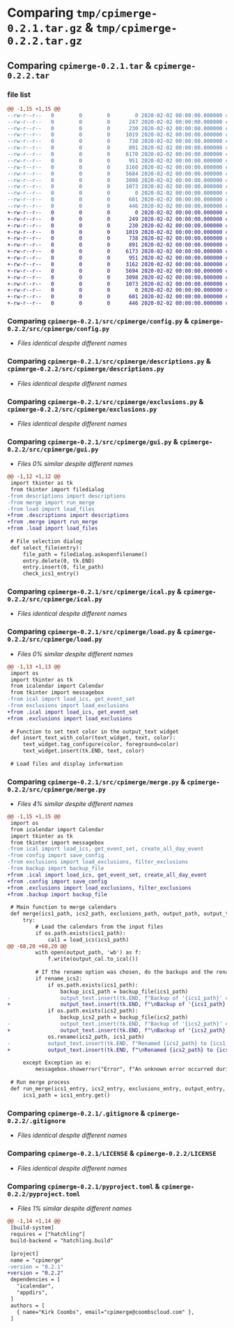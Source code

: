 # Comparing `tmp/cpimerge-0.2.1.tar.gz` & `tmp/cpimerge-0.2.2.tar.gz`

## Comparing `cpimerge-0.2.1.tar` & `cpimerge-0.2.2.tar`

### file list

```diff
@@ -1,15 +1,15 @@
--rw-r--r--   0        0        0        0 2020-02-02 00:00:00.000000 cpimerge-0.2.1/src/cpimerge/__init__.py
--rw-r--r--   0        0        0      247 2020-02-02 00:00:00.000000 cpimerge-0.2.1/src/cpimerge/__main__.py
--rw-r--r--   0        0        0      230 2020-02-02 00:00:00.000000 cpimerge-0.2.1/src/cpimerge/backup.py
--rw-r--r--   0        0        0     1019 2020-02-02 00:00:00.000000 cpimerge-0.2.1/src/cpimerge/config.py
--rw-r--r--   0        0        0      738 2020-02-02 00:00:00.000000 cpimerge-0.2.1/src/cpimerge/descriptions.py
--rw-r--r--   0        0        0      891 2020-02-02 00:00:00.000000 cpimerge-0.2.1/src/cpimerge/exclusions.py
--rw-r--r--   0        0        0     6170 2020-02-02 00:00:00.000000 cpimerge-0.2.1/src/cpimerge/gui.py
--rw-r--r--   0        0        0      951 2020-02-02 00:00:00.000000 cpimerge-0.2.1/src/cpimerge/ical.py
--rw-r--r--   0        0        0     3160 2020-02-02 00:00:00.000000 cpimerge-0.2.1/src/cpimerge/load.py
--rw-r--r--   0        0        0     5684 2020-02-02 00:00:00.000000 cpimerge-0.2.1/src/cpimerge/merge.py
--rw-r--r--   0        0        0     3098 2020-02-02 00:00:00.000000 cpimerge-0.2.1/.gitignore
--rw-r--r--   0        0        0     1073 2020-02-02 00:00:00.000000 cpimerge-0.2.1/LICENSE
--rw-r--r--   0        0        0        0 2020-02-02 00:00:00.000000 cpimerge-0.2.1/README.md
--rw-r--r--   0        0        0      601 2020-02-02 00:00:00.000000 cpimerge-0.2.1/pyproject.toml
--rw-r--r--   0        0        0      446 2020-02-02 00:00:00.000000 cpimerge-0.2.1/PKG-INFO
+-rw-r--r--   0        0        0        0 2020-02-02 00:00:00.000000 cpimerge-0.2.2/src/cpimerge/__init__.py
+-rw-r--r--   0        0        0      249 2020-02-02 00:00:00.000000 cpimerge-0.2.2/src/cpimerge/__main__.py
+-rw-r--r--   0        0        0      230 2020-02-02 00:00:00.000000 cpimerge-0.2.2/src/cpimerge/backup.py
+-rw-r--r--   0        0        0     1019 2020-02-02 00:00:00.000000 cpimerge-0.2.2/src/cpimerge/config.py
+-rw-r--r--   0        0        0      738 2020-02-02 00:00:00.000000 cpimerge-0.2.2/src/cpimerge/descriptions.py
+-rw-r--r--   0        0        0      891 2020-02-02 00:00:00.000000 cpimerge-0.2.2/src/cpimerge/exclusions.py
+-rw-r--r--   0        0        0     6173 2020-02-02 00:00:00.000000 cpimerge-0.2.2/src/cpimerge/gui.py
+-rw-r--r--   0        0        0      951 2020-02-02 00:00:00.000000 cpimerge-0.2.2/src/cpimerge/ical.py
+-rw-r--r--   0        0        0     3162 2020-02-02 00:00:00.000000 cpimerge-0.2.2/src/cpimerge/load.py
+-rw-r--r--   0        0        0     5694 2020-02-02 00:00:00.000000 cpimerge-0.2.2/src/cpimerge/merge.py
+-rw-r--r--   0        0        0     3098 2020-02-02 00:00:00.000000 cpimerge-0.2.2/.gitignore
+-rw-r--r--   0        0        0     1073 2020-02-02 00:00:00.000000 cpimerge-0.2.2/LICENSE
+-rw-r--r--   0        0        0        0 2020-02-02 00:00:00.000000 cpimerge-0.2.2/README.md
+-rw-r--r--   0        0        0      601 2020-02-02 00:00:00.000000 cpimerge-0.2.2/pyproject.toml
+-rw-r--r--   0        0        0      446 2020-02-02 00:00:00.000000 cpimerge-0.2.2/PKG-INFO
```

### Comparing `cpimerge-0.2.1/src/cpimerge/config.py` & `cpimerge-0.2.2/src/cpimerge/config.py`

 * *Files identical despite different names*

### Comparing `cpimerge-0.2.1/src/cpimerge/descriptions.py` & `cpimerge-0.2.2/src/cpimerge/descriptions.py`

 * *Files identical despite different names*

### Comparing `cpimerge-0.2.1/src/cpimerge/exclusions.py` & `cpimerge-0.2.2/src/cpimerge/exclusions.py`

 * *Files identical despite different names*

### Comparing `cpimerge-0.2.1/src/cpimerge/gui.py` & `cpimerge-0.2.2/src/cpimerge/gui.py`

 * *Files 0% similar despite different names*

```diff
@@ -1,12 +1,12 @@
 import tkinter as tk
 from tkinter import filedialog
-from descriptions import descriptions
-from merge import run_merge
-from load import load_files
+from .descriptions import descriptions
+from .merge import run_merge
+from .load import load_files
 
 # File selection dialog
 def select_file(entry):
     file_path = filedialog.askopenfilename()
     entry.delete(0, tk.END)
     entry.insert(0, file_path)
     check_ics1_entry()
```

### Comparing `cpimerge-0.2.1/src/cpimerge/ical.py` & `cpimerge-0.2.2/src/cpimerge/ical.py`

 * *Files identical despite different names*

### Comparing `cpimerge-0.2.1/src/cpimerge/load.py` & `cpimerge-0.2.2/src/cpimerge/load.py`

 * *Files 0% similar despite different names*

```diff
@@ -1,13 +1,13 @@
 import os
 import tkinter as tk
 from icalendar import Calendar
 from tkinter import messagebox
-from ical import load_ics, get_event_set
-from exclusions import load_exclusions
+from .ical import load_ics, get_event_set
+from .exclusions import load_exclusions
 
 # Function to set text color in the output_text widget
 def insert_text_with_color(text_widget, text, color):
     text_widget.tag_configure(color, foreground=color)
     text_widget.insert(tk.END, text, color)
 
 # Load files and display information
```

### Comparing `cpimerge-0.2.1/src/cpimerge/merge.py` & `cpimerge-0.2.2/src/cpimerge/merge.py`

 * *Files 4% similar despite different names*

```diff
@@ -1,15 +1,15 @@
 import os
 from icalendar import Calendar
 import tkinter as tk
 from tkinter import messagebox
-from ical import load_ics, get_event_set, create_all_day_event
-from config import save_config
-from exclusions import load_exclusions, filter_exclusions
-from backup import backup_file
+from .ical import load_ics, get_event_set, create_all_day_event
+from .config import save_config
+from .exclusions import load_exclusions, filter_exclusions
+from .backup import backup_file
 
 # Main function to merge calendars
 def merge(ics1_path, ics2_path, exclusions_path, output_path, output_text, rename_ics2):
     try:
         # Load the calendars from the input files
         if os.path.exists(ics1_path):
             cal1 = load_ics(ics1_path)
@@ -68,20 +68,20 @@
         with open(output_path, 'wb') as f:
             f.write(output_cal.to_ical())
 
         # If the rename option was chosen, do the backups and the rename
         if rename_ics2:
             if os.path.exists(ics1_path):
                 backup_ics1_path = backup_file(ics1_path)
-                output_text.insert(tk.END, f"Backup of '{ics1_path}' created: {backup_ics1_path}\n")
+                output_text.insert(tk.END, f"\nBackup of '{ics1_path}' created: {backup_ics1_path}\n")
             if os.path.exists(ics2_path):
                 backup_ics2_path = backup_file(ics2_path)
-                output_text.insert(tk.END, f"Backup of '{ics2_path}' created: {backup_ics2_path}\n")   
+                output_text.insert(tk.END, f"\nBackup of '{ics2_path}' created: {backup_ics2_path}\n")   
             os.rename(ics2_path, ics1_path)
-            output_text.insert(tk.END, f"Renamed {ics2_path} to {ics1_path} for use for the next run.\n")
+            output_text.insert(tk.END, f"\nRenamed {ics2_path} to {ics1_path} for use for the next run.\n")
 
     except Exception as e:
         messagebox.showerror("Error", f"An unknown error occurred during the merge process: {e}")
 
 # Run merge process
 def run_merge(ics1_entry, ics2_entry, exclusions_entry, output_entry, rename_var, output_text, config_path):
     ics1_path = ics1_entry.get()
```

### Comparing `cpimerge-0.2.1/.gitignore` & `cpimerge-0.2.2/.gitignore`

 * *Files identical despite different names*

### Comparing `cpimerge-0.2.1/LICENSE` & `cpimerge-0.2.2/LICENSE`

 * *Files identical despite different names*

### Comparing `cpimerge-0.2.1/pyproject.toml` & `cpimerge-0.2.2/pyproject.toml`

 * *Files 1% similar despite different names*

```diff
@@ -1,14 +1,14 @@
 [build-system]
 requires = ["hatchling"]
 build-backend = "hatchling.build"
 
 [project]
 name = "cpimerge"
-version = "0.2.1"
+version = "0.2.2"
 dependencies = [
   "icalendar",
   "appdirs",
 ]
 authors = [
   { name="Kirk Coombs", email="cpimerge@coombscloud.com" },
 ]
```

